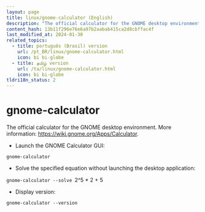 ```yaml
---
layout: page
title: linux/gnome-calculator (English)
description: "The official calculator for the GNOME desktop environment."
content_hash: 13b11f296e76e6a97b2aabab415ca2d8cbffac4f
last_modified_at: 2024-01-30
related_topics:
  - title: português (Brasil) version
    url: /pt_BR/linux/gnome-calculator.html
    icon: bi bi-globe
  - title: தமிழ் version
    url: /ta/linux/gnome-calculator.html
    icon: bi bi-globe
tldri18n_status: 2
---
```

# gnome-calculator

The official calculator for the GNOME desktop environment.
More information: <https://wiki.gnome.org/Apps/Calculator>.

- Launch the GNOME Calculator GUI:

`gnome-calculator`

- Solve the specified equation without launching the desktop application:

`gnome-calculator --solve `<span class="tldr-var badge badge-pill bg-dark-lm bg-white-dm text-white-lm text-dark-dm font-weight-bold">2^5 * 2 + 5</span>

- Display version:

`gnome-calculator --version`
